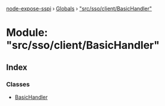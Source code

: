 [node-expose-sspi](../README.md) › [Globals](../globals.md) › ["src/sso/client/BasicHandler"](_src_sso_client_basichandler_.md)

# Module: "src/sso/client/BasicHandler"

## Index

### Classes

* [BasicHandler](../classes/_src_sso_client_basichandler_.basichandler.md)
